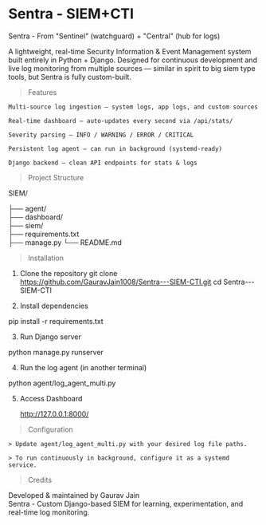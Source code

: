 # Sentra - SIEM+CTI
Sentra - From "Sentinel" (watchguard) + "Central" (hub for logs)

A lightweight, real-time Security Information & Event Management system built entirely in Python + Django.
Designed for continuous development and live log monitoring from multiple sources — similar in spirit to big siem type tools, but Sentra is fully custom-built.

> Features

    Multi-source log ingestion — system logs, app logs, and custom sources

    Real-time dashboard — auto-updates every second via /api/stats/

    Severity parsing — INFO / WARNING / ERROR / CRITICAL

    Persistent log agent — can run in background (systemd-ready)

    Django backend — clean API endpoints for stats & logs

> Project Structure

SIEM/

 ├── agent/               
 ├── dashboard/           
 ├── siem/               
 ├── requirements.txt    
 ├── manage.py
 └── README.md
 
> Installation
1. Clone the repository
git clone https://github.com/GauravJain1008/Sentra---SIEM-CTI.git
cd Sentra---SIEM-CTI

2. Install dependencies

pip install -r requirements.txt

3. Run Django server

python manage.py runserver

4. Run the log agent (in another terminal)

python agent/log_agent_multi.py

5. Access Dashboard

    http://127.0.0.1:8000/

> Configuration

    > Update agent/log_agent_multi.py with your desired log file paths.

    > To run continuously in background, configure it as a systemd service.

> Credits

Developed & maintained by Gaurav Jain <br>
Sentra - Custom Django-based SIEM for learning, experimentation, and real-time log monitoring.
















